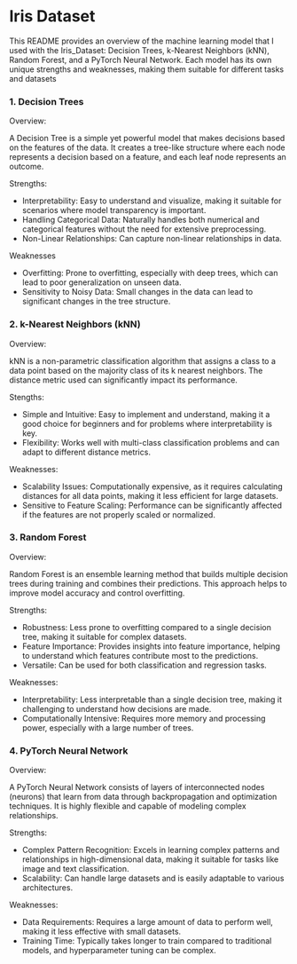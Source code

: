 # Iris Dataset

This README provides an overview of the machine learning model that I used with the Iris_Dataset: Decision Trees, k-Nearest Neighbors (kNN), Random Forest, and a PyTorch Neural Network. Each model has its own unique strengths and weaknesses, making them suitable for different tasks and datasets

### 1. Decision Trees

Overview:

A Decision Tree is a simple yet powerful model that makes decisions based on the features of the data. It creates a tree-like structure where each node represents a decision based on a feature, and each leaf node represents an outcome.

Strengths:

  - Interpretability: Easy to understand and visualize, making it suitable for scenarios where model transparency is important.
  - Handling Categorical Data: Naturally handles both numerical and categorical features without the need for extensive preprocessing.
  - Non-Linear Relationships: Can capture non-linear relationships in data.

Weaknesses

  - Overfitting: Prone to overfitting, especially with deep trees, which can lead to poor generalization on unseen data.
  - Sensitivity to Noisy Data: Small changes in the data can lead to significant changes in the tree structure.


### 2. k-Nearest Neighbors (kNN)

Overview:

kNN is a non-parametric classification algorithm that assigns a class to a data point based on the majority class of its k nearest neighbors. The distance metric used can significantly impact its performance.

Stengths:

  - Simple and Intuitive: Easy to implement and understand, making it a good choice for beginners and for problems where interpretability is key.
  - Flexibility: Works well with multi-class classification problems and can adapt to different distance metrics.

Weaknesses:

  - Scalability Issues: Computationally expensive, as it requires calculating distances for all data points, making it less efficient for large datasets.
  - Sensitive to Feature Scaling: Performance can be significantly affected if the features are not properly scaled or normalized.


### 3. Random Forest

Overview:

Random Forest is an ensemble learning method that builds multiple decision trees during training and combines their predictions. This approach helps to improve model accuracy and control overfitting.

Strengths:

  - Robustness: Less prone to overfitting compared to a single decision tree, making it suitable for complex datasets.
  - Feature Importance: Provides insights into feature importance, helping to understand which features contribute most to the predictions.
  - Versatile: Can be used for both classification and regression tasks.

Weaknesses:

  - Interpretability: Less interpretable than a single decision tree, making it challenging to understand how decisions are made.
  - Computationally Intensive: Requires more memory and processing power, especially with a large number of trees.


### 4. PyTorch Neural Network

Overview:

A PyTorch Neural Network consists of layers of interconnected nodes (neurons) that learn from data through backpropagation and optimization techniques. It is highly flexible and capable of modeling complex relationships.

Strengths:

  - Complex Pattern Recognition: Excels in learning complex patterns and relationships in high-dimensional data, making it suitable for tasks like image and text classification.
  - Scalability: Can handle large datasets and is easily adaptable to various architectures.

Weaknesses:

  - Data Requirements: Requires a large amount of data to perform well, making it less effective with small datasets.
  - Training Time: Typically takes longer to train compared to traditional models, and hyperparameter tuning can be complex.
